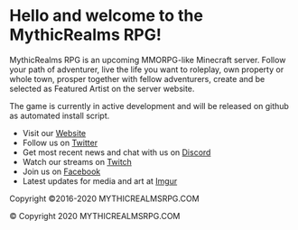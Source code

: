 <html>
  <head>
  <title>Welcome to Mythic Realms RPG</title>
  </head>
  <body>
    <h1>Hello and welcome to the MythicRealms RPG!</h1>
    <p>MythicRealms RPG is an upcoming MMORPG-like Minecraft server. Follow your path of adventurer, live the life you want to roleplay, own property or whole town, prosper together with fellow adventurers, create and be selected as Featured Artist on the server website.</p>
    <p>The game is currently in active development and will be released on github as automated install script.</p>
    <ul>
      <li>Visit our <a href=https://mythicrealms-dev.github.io/public/>Website</a></li>
      <li>Follow us on <a href=https://twitter.com/mythicrealmsrpg>Twitter</a></li>
      <li>Get most recent news and chat with us on <a href=https://discord.gg/PNW2jZ/>Discord</a></li>
      <li>Watch our streams on <a href=https://www.twitch.tv/mythicrealmsrpg>Twitch</a></li>
      <li>Join us on <a href=https://www.facebook.com/pages/Mythic-Realms/446181652159138>Facebook</a></li>
      <li>Latest updates for media and art at <a href=https://imgur.com/user/MythicRealmsRPG>Imgur</a></li>
    </ul>

Copyright ©2016-2020 MYTHICREALMSRPG.COM
  </body>
  <footer>
&copy; Copyright 2020 MYTHICREALMSRPG.COM
  </footer>
  </html>
